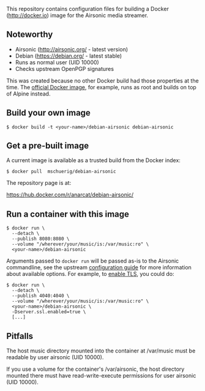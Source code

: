 This repository contains configuration files for building a 
Docker (http://docker.io) image for the Airsonic media streamer.

## Noteworthy

* Airsonic (http://airsonic.org/ - latest version)
* Debian (https://debian.org/ - latest stable)
* Runs as normal user (UID 10000)
* Checks upstream OpenPGP signatures

This was created because no other Docker build had those properties at
the time. The [official Docker image](https://github.com/airsonic/airsonic/blob/master/install/docker/Dockerfile), for example, runs as root
and builds on top of Alpine instead.

## Build your own image

```shell
$ docker build -t <your-name>/debian-airsonic debian-airsonic
```

## Get a pre-built image

A current image is available as a trusted build from the Docker index:

```shell
$ docker pull  mschuerig/debian-airsonic
```

The repository page is at:

https://hub.docker.com/r/anarcat/debian-airsonic/


## Run a container with this image

```shell
$ docker run \
  --detach \
  --publish 8080:8080 \
  --volume "/wherever/your/music/is:/var/music:ro" \
  <your-name>/debian-airsonic
```

Arguments passed to `docker run` will be passed as-is to the
Airsonic commandline, see the upstream [configuration guide](https://airsonic.github.io/docs/configure/standalone/) for
more information about available options. For example,
to [enable TLS](https://docs.spring.io/spring-boot/docs/1.4.5.RELEASE/reference/htmlsingle/#production-ready-management-specific-ssl), you could do:

```shell
$ docker run \
  --detach \
  --publish 4040:4040 \
  --volume "/wherever/your/music/is:/var/music:ro" \
  <your-name>/debian-airsonic \
  -Dserver.ssl.enabled=true \
  [...]
```

## Pitfalls

The host music directory mounted into the container at /var/music must be
readable by user airsonic (UID 10000).

If you use a volume for the container's /var/airsonic, the host directory
mounted there must have read-write-execute permissions for user
airsonic (UID 10000).
